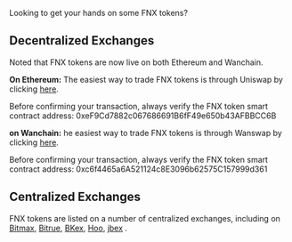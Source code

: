 Looking to get your hands on some FNX tokens? 

## Decentralized Exchanges

Noted that FNX tokens are now live on both Ethereum and Wanchain.

**On Ethereum:** The easiest way to trade FNX tokens is through Uniswap by clicking [here](https://uniswap.info/token/0xef9cd7882c067686691b6ff49e650b43afbbcc6b). 

Before confirming your transaction, always verify the FNX token smart contract address: 0xeF9Cd7882c067686691B6fF49e650b43AFBBCC6B

**on Wanchain:** he easiest way to trade FNX tokens is through Wanswap by clicking [here](https://wanswap.finance/#/swap). 

Before confirming your transaction, always verify the FNX token smart contract address: 0xc6f4465a6A521124c8E3096b62575C157999d361

## Centralized Exchanges

FNX tokens are listed on a number of centralized exchanges, including on [Bitmax](https://bitmax.io/en/basic/cashtrade-spottrading/usdt/fnx), [Bitrue](https://www.bitrue.com/), [BKex](https://www.bkex.com/#/trade/FNX_USDT), [Hoo](https://hoo.com/spot/fnx-usdt), [jbex](https://www.jbex.com/exchange/FNX/USDT) .